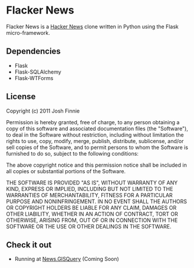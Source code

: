 # Flacker News

Flacker News is a [Hacker News](http://news.ycombinator.com) clone
written in Python using the Flask micro-framework.

## Dependencies
* Flask
* Flask-SQLAlchemy
* Flask-WTForms

## License

Copyright (c) 2011 Josh Finnie

Permission is hereby granted, free of charge, to any person obtaining
a copy
of this software and associated documentation files (the "Software"), to
deal
in the Software without restriction, including without limitation the
rights
to use, copy, modify, merge, publish, distribute, sublicense, and/or
sell
copies of the Software, and to permit persons to whom the Software is
furnished to do so, subject to the following conditions:

The above copyright notice and this permission notice shall be included
in
all copies or substantial portions of the Software.

THE SOFTWARE IS PROVIDED "AS IS", WITHOUT WARRANTY OF ANY KIND, EXPRESS
OR
IMPLIED, INCLUDING BUT NOT LIMITED TO THE WARRANTIES OF MERCHANTABILITY,
FITNESS FOR A PARTICULAR PURPOSE AND NONINFRINGEMENT. IN NO EVENT SHALL
THE
AUTHORS OR COPYRIGHT HOLDERS BE LIABLE FOR ANY CLAIM, DAMAGES OR OTHER
LIABILITY, WHETHER IN AN ACTION OF CONTRACT, TORT OR OTHERWISE, ARISING
FROM,
OUT OF OR IN CONNECTION WITH THE SOFTWARE OR THE USE OR OTHER DEALINGS
IN
THE SOFTWARE.
## Check it out
* Running at [News.GISQuery](http://news.gisquery.com) (Coming Soon)

